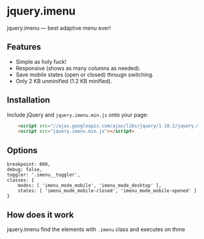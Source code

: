 jquery.imenu
============================================================

jquery.imenu — best adaptive menu ever!

## Features

* Simple as holy fuck!
* Responsive (shows as many columns as needed).
* Save mobile states (open or closed) througn switching.
* Only 2 KB unminified (1.2 KB minified).


## Installation

Include jQuery and `jquery.imenu.min.js` onto your page:

```html
    <script src="//ajax.googleapis.com/ajax/libs/jquery/1.10.2/jquery.min.js"></script>
    <script src="jquery.imenu.min.js"></script>
```


## Options

    breakpoint: 600,
    debug: false,
    toggler: '.imenu__toggler',
    classes: {
        modes: [ 'imenu_mode_mobile', 'imenu_mode_desktop' ],
        states: [ 'imenu_mode_mobile-closed', 'imenu_mode_mobile-opened' ]
    }


## How does it work

jquery.imenu find the elements with `.imenu` class and executes on thme

